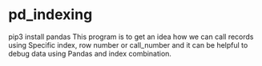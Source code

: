 # pd_indexing
pip3 install pandas
This program is to get an idea how we can call records using Specific index, row number or call_number and it can be helpful to debug data using Pandas and index combination.
